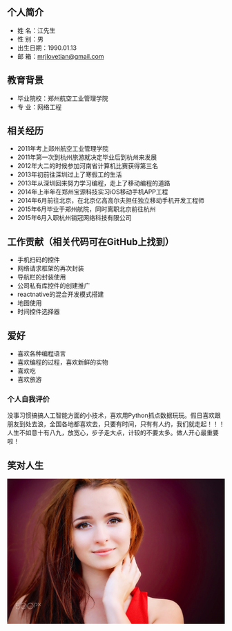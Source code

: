 ## 个人简介

* 姓 名：江先生
* 性 别：男
* 出生日期：1990.01.13
* 邮 箱：mrjlovetian@gmail.com

## 教育背景
* 毕业院校：郑州航空工业管理学院
* 专   业：网络工程


## 相关经历
* 2011年考上郑州航空工业管理学院
* 2011年第一次到杭州旅游就决定毕业后到杭州来发展
* 2012年大二的时候参加河南省计算机比赛获得第三名
* 2013年初前往深圳过上了寒假工的生活
* 2013年从深圳回来努力学习编程，走上了移动编程的道路
* 2014年上半年在郑州宝源科技实习iOS移动手机APP工程
* 2014年6月前往北京，在北京亿高高尔夫担任独立移动手机开发工程师
* 2015年6月毕业于郑州航院，同时离职北京前往杭州
* 2015年6月入职杭州销冠网络科技有限公司

## 工作贡献（相关代码可在GitHub上找到）
* 手机扫码的控件
* 网络请求框架的再次封装
* 导航栏的封装使用
* 公司私有库控件的创建推广
* reactnative的混合开发模式搭建
* 地图使用
* 时间控件选择器

## 爱好
* 喜欢各种编程语言
* 喜欢编程的过程，喜欢新鲜的实物
* 喜欢吃
* 喜欢旅游

### 个人自我评价
没事习惯搞搞人工智能方面的小技术，喜欢用Python抓点数据玩玩。假日喜欢跟朋友到处去浪，全国各地都喜欢去，只要有时间，只有有人约，我们就走起！！！
人生不如意十有八九，放宽心，步子走大点，计较的不要太多。做人开心最重要啦！



## 笑对人生 
![Alt text](/girl.jpg)


